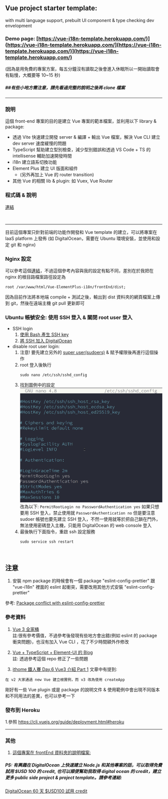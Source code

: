 ## Vue project starter template:

with multi language support, prebuilt UI component & type checking dev envelopment

### Demo page: [https://vue-i18n-template.herokuapp.com/)](https://vue-i18n-template.herokuapp.com/](https://vue-i18n-template.herokuapp.com/)](https://vue-i18n-template.herokuapp.com/)

(因為是用免費的專案方案，每五分鐘沒有讀取之後會進入休眠所以一開始讀取會有點慢，大概要等 10~15 秒)

##### ##有些小地方需注意，請先看過完整的說明之後再 clone 檔案

---

### 說明

這個 front-end 專案的目的是建立 Vue 專案的範本檔案，並利用以下 library & package:

- 透過 Vite 快速建立開發 server & 編譯 + 輸出 Vue 檔案，解決 Vue CLI 建立 dev server 速度緩慢的問題
- TypeScript 幫助建立型別檢查，減少型別錯誤和透過 VS Code + TS 的 intellisense 輔助加速開發時間
- i18n 建立語系切換功能
- Element Plus 建立 UI 版面和組件
  - (另外再加上 Vue 的 router transition)
- 其他 Vue 的相關 lib & plugin: 如 Vuex, Vue Router
  <br>

### 程式碼 & 說明

[連結](https://github.com/avgsteve/Vue-ElementPlus-i18n/tree/main/frontEnd)

<br>

---

目前這個專案只針對前端的功能作開發和 Vue template 的建立，可以將專案在 IaaS platform 上發佈
(如 DigitalOcean，需要在 Ubuntu 環境安裝，並使用和設定 git 和 nginx) <br>

### Nginx 設定

可以參考這個[連結](https://www.digitalocean.com/community/questions/how-to-configure-vuejs-and-laravel-on-nginx)，不過這個參考內容與我的設定有點不同，差別在於我把在 nginx 的根目路檔案路徑設定為

```
root /var/www/html/Vue-ElementPlus-i18n/frontEnd/dist;
```

因為目前作法將本地端 compile + 測試之後，輸出到 dist 資料夾的網頁檔案上傳到 git，然後在遠端主機 git pull 更新即可

### Ubuntu 帳號安全: 使用 SSH 登入 & 關閉 root user 登入

- SSH login
  1. [使用 Bash 產生 SSH key](https://docs.digitalocean.com/products/droplets/how-to/add-ssh-keys/create-with-openssh/)
  2. [將 SSH 加入 DigitalOcean](https://docs.digitalocean.com/products/droplets/how-to/add-ssh-keys/to-account/)
- disable root user login:
  1. 注意! 要先建立另外的 [super user(sudoers)](https://www.opencli.com/linux/ubuntu-create-sudo-account) & 賦予權限後再進行這個操作
  2. root 登入後執行
     ```
     sudo nano /etc/ssh/sshd_config
     ```
  3. 找到圖例中的設定
     ![ubuntu sshd_config](https://github.com/avgsteve/Vue-ElementPlus-i18n/blob/main/screenCapture/disable%20ubuntu%20root.png?raw=true)
     改為以下:
     `PermitRootLogin no PasswordAuthentication yes`
     如果只想要用 SSH 登入，禁止使用就
     `PasswordAuthentication no`
     但是要注意 sudoer 帳號也要先建立 SSH 登入，不然一使用就等於把自己鎖在門外，無法使用密碼登入主機，只能用 DigitalOcean 的 web console 登入
  4. 最後執行下面指令，重啟 ssh 設定服務
     ```
     sudo service ssh restart
     ```

<br>

## 注意

1. 安裝 npm package 的時候會有一個 package "eslint-config-prettier" 跟 "vue-i18n" 裡面的 eslint 起衝突，需要改用其他方式安裝 "eslint-config-prettier"

參考: [Package conflict with eslint-config-prettier](https://github.com/avgsteve/Vue-ElementPlus-i18n/tree/main/frontEnd#npm-install--d-eslint-config-prettier)

### 參考資料

1. [Vue 3 全家桶](https://segmentfault.com/a/1190000039157357) <br> 註:很有參考價值，不過參考後發現有些地方會出錯(例如 eslint 的 package 衝突問題)，也沒有加入 Vue CLI ，花了不少時間額外作修改

2. [Vue + TypeScript + Element-UI 的 Blog](https://biaochenxuying.cn/articleDetail?article_id=5c9d8ce5f181945ddd6b0ffc) <br> 註: 透過參考這個 repo 修正了一些問題

3. [ithome 鐵人賽 Day.6 Vue3 介紹 Part 1](https://ithelp.ithome.com.tw/articles/10236320) 文章中有提到:

```
在 v2 大家通過 new Vue 建立根實例，而 v3 改為使用 createApp
```

剛好有一些 Vue plugin 或是 package 的說明文件 & 使用範例中會出現不同版本和不同用法的差異，也可以參考一下

### 發布到 Heroku

1.參照 https://cli.vuejs.org/guide/deployment.html#heroku

---

### 其他

1. [這個專案在 frontEnd 資料夾的說明檔案:](https://github.com/avgsteve/Vue-ElementPlus-i18n/blob/main/frontEnd/readme.md)

##### PS: 有興趣在 DigitalOcean 上快速建立 Node.js 和其他專案的話，可以取得免費試用 \$USD 100 的 credit, 也可以順便幫助我取得 digital ocean 的 credit，建立更多 public side project & project template。請參考連結:

[DigitalOcean 60 天 \$USD100 試用 credit](https://m.do.co/c/219f220fca1f)
